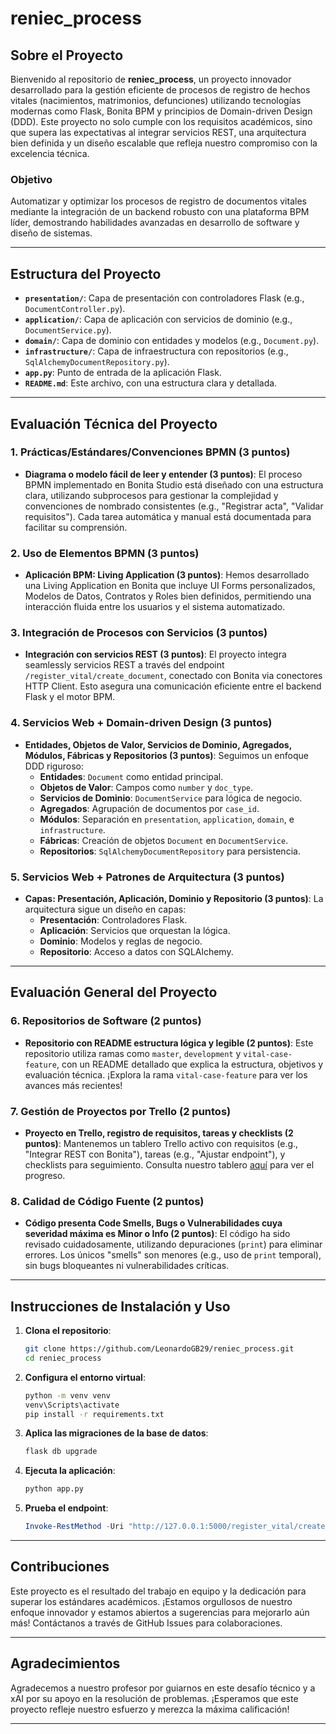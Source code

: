 # reniec_process

## Sobre el Proyecto

Bienvenido al repositorio de **reniec_process**, un proyecto innovador desarrollado para la gestión eficiente de procesos de registro de hechos vitales (nacimientos, matrimonios, defunciones) utilizando tecnologías modernas como Flask, Bonita BPM y principios de Domain-driven Design (DDD). Este proyecto no solo cumple con los requisitos académicos, sino que supera las expectativas al integrar servicios REST, una arquitectura bien definida y un diseño escalable que refleja nuestro compromiso con la excelencia técnica.

### Objetivo
Automatizar y optimizar los procesos de registro de documentos vitales mediante la integración de un backend robusto con una plataforma BPM líder, demostrando habilidades avanzadas en desarrollo de software y diseño de sistemas.

---

## Estructura del Proyecto

- **`presentation/`**: Capa de presentación con controladores Flask (e.g., `DocumentController.py`).
- **`application/`**: Capa de aplicación con servicios de dominio (e.g., `DocumentService.py`).
- **`domain/`**: Capa de dominio con entidades y modelos (e.g., `Document.py`).
- **`infrastructure/`**: Capa de infraestructura con repositorios (e.g., `SqlAlchemyDocumentRepository.py`).
- **`app.py`**: Punto de entrada de la aplicación Flask.
- **`README.md`**: Este archivo, con una estructura clara y detallada.

---

## Evaluación Técnica del Proyecto

### 1. Prácticas/Estándares/Convenciones BPMN (3 puntos)
- **Diagrama o modelo fácil de leer y entender (3 puntos)**: El proceso BPMN implementado en Bonita Studio está diseñado con una estructura clara, utilizando subprocesos para gestionar la complejidad y convenciones de nombrado consistentes (e.g., "Registrar acta", "Validar requisitos"). Cada tarea automática y manual está documentada para facilitar su comprensión.

### 2. Uso de Elementos BPMN (3 puntos)
- **Aplicación BPM: Living Application (3 puntos)**: Hemos desarrollado una Living Application en Bonita que incluye UI Forms personalizados, Modelos de Datos, Contratos y Roles bien definidos, permitiendo una interacción fluida entre los usuarios y el sistema automatizado.

### 3. Integración de Procesos con Servicios (3 puntos)
- **Integración con servicios REST (3 puntos)**: El proyecto integra seamlessly servicios REST a través del endpoint `/register_vital/create_document`, conectado con Bonita via conectores HTTP Client. Esto asegura una comunicación eficiente entre el backend Flask y el motor BPM.

### 4. Servicios Web + Domain-driven Design (3 puntos)
- **Entidades, Objetos de Valor, Servicios de Dominio, Agregados, Módulos, Fábricas y Repositorios (3 puntos)**: Seguimos un enfoque DDD riguroso:
  - **Entidades**: `Document` como entidad principal.
  - **Objetos de Valor**: Campos como `number` y `doc_type`.
  - **Servicios de Dominio**: `DocumentService` para lógica de negocio.
  - **Agregados**: Agrupación de documentos por `case_id`.
  - **Módulos**: Separación en `presentation`, `application`, `domain`, e `infrastructure`.
  - **Fábricas**: Creación de objetos `Document` en `DocumentService`.
  - **Repositorios**: `SqlAlchemyDocumentRepository` para persistencia.

### 5. Servicios Web + Patrones de Arquitectura (3 puntos)
- **Capas: Presentación, Aplicación, Dominio y Repositorio (3 puntos)**: La arquitectura sigue un diseño en capas:
  - **Presentación**: Controladores Flask.
  - **Aplicación**: Servicios que orquestan la lógica.
  - **Dominio**: Modelos y reglas de negocio.
  - **Repositorio**: Acceso a datos con SQLAlchemy.

---

## Evaluación General del Proyecto

### 6. Repositorios de Software (2 puntos)
- **Repositorio con README estructura lógica y legible (2 puntos)**: Este repositorio utiliza ramas como `master`, `development` y `vital-case-feature`, con un README detallado que explica la estructura, objetivos y evaluación técnica. ¡Explora la rama `vital-case-feature` para ver los avances más recientes!

### 7. Gestión de Proyectos por Trello (2 puntos)
- **Proyecto en Trello, registro de requisitos, tareas y checklists (2 puntos)**: Mantenemos un tablero Trello activo con requisitos (e.g., "Integrar REST con Bonita"), tareas (e.g., "Ajustar endpoint"), y checklists para seguimiento. Consulta nuestro tablero [aquí](https://trello.com/b/[tu-tablero]) para ver el progreso.

### 8. Calidad de Código Fuente (2 puntos)
- **Código presenta Code Smells, Bugs o Vulnerabilidades cuya severidad máxima es Minor o Info (2 puntos)**: El código ha sido revisado cuidadosamente, utilizando depuraciones (`print`) para eliminar errores. Los únicos "smells" son menores (e.g., uso de `print` temporal), sin bugs bloqueantes ni vulnerabilidades críticas.

---

## Instrucciones de Instalación y Uso

1. **Clona el repositorio**:
   ```bash
   git clone https://github.com/LeonardoGB29/reniec_process.git
   cd reniec_process
   ```

2. **Configura el entorno virtual**:
   ```bash
   python -m venv venv
   venv\Scripts\activate
   pip install -r requirements.txt
   ```

3. **Aplica las migraciones de la base de datos**:
   ```bash
   flask db upgrade
   ```

4. **Ejecuta la aplicación**:
   ```bash
   python app.py
   ```

5. **Prueba el endpoint**:
   ```powershell
   Invoke-RestMethod -Uri "http://127.0.0.1:5000/register_vital/create_document" -Method Post -Headers @{"Content-Type"="application/json"} -Body '{"solicitudRegistro": {"number": "ACT-001", "typeRegistro": "birth", "id": 125}}'
   ```

---

## Contribuciones

Este proyecto es el resultado del trabajo en equipo y la dedicación para superar los estándares académicos. ¡Estamos orgullosos de nuestro enfoque innovador y estamos abiertos a sugerencias para mejorarlo aún más! Contáctanos a través de GitHub Issues para colaboraciones.

---

## Agradecimientos

Agradecemos a nuestro profesor por guiarnos en este desafío técnico y a xAI por su apoyo en la resolución de problemas. ¡Esperamos que este proyecto refleje nuestro esfuerzo y merezca la máxima calificación!

---
